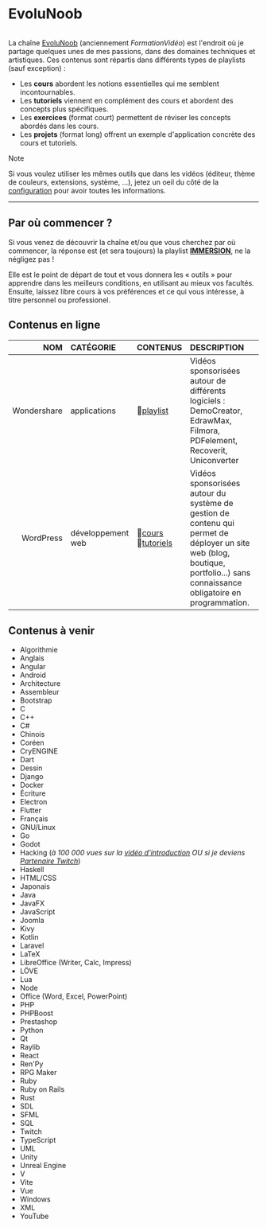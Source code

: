 # EvoluNoob

<p align="center">
	<img src="https://github.com/jasonchampagne/EvoluNoob/blob/main/logo.png" alt=""><br>
</p>

La chaîne [EvoluNoob](https://youtube.com/@evolunoob) (anciennement _FormationVidéo_) est l'endroit où je partage quelques unes de mes passions, dans des domaines techniques et artistiques. Ces contenus sont répartis dans différents types de playlists (sauf exception) :

+ Les **cours** abordent les notions essentielles qui me semblent incontournables.
+ Les **tutoriels** viennent en complément des cours et abordent des concepts plus spécifiques.
+ Les **exercices** (format court) permettent de réviser les concepts abordés dans les cours.
+ Les **projets** (format long) offrent un exemple d'application concrète des cours et tutoriels.

> [!Note]
> Si vous voulez utiliser les mêmes outils que dans les vidéos (éditeur, thème de couleurs, extensions, système, ...), jetez un oeil du côté de la [configuration](https://github.com/jasonchampagne/EvoluNoob/blob/main/configuration.md) pour avoir toutes les informations.

---

## Par où commencer ?

Si vous venez de découvrir la chaîne et/ou que vous cherchez par où commencer, la réponse est (et sera toujours) la playlist [**IMMERSION**](https://www.youtube.com/playlist?list=PLrSOXFDHBtfFCXYx-lSdqtliCV4FqZHeA), ne la négligez pas !

Elle est le point de départ de tout et vous donnera les « outils » pour apprendre dans les meilleurs conditions, en utilisant au mieux vos facultés. Ensuite, laissez libre cours à vos préférences et ce qui vous intéresse, à titre personnel ou professionel.

## Contenus en ligne

|NOM|CATÉGORIE|CONTENUS|DESCRIPTION|
|--:|:--|:--|:--|
|Wondershare|applications|🔗[playlist](https://www.youtube.com/playlist?list=PLrSOXFDHBtfEJaW1-RnYtt5ofJfKU948_)|Vidéos sponsorisées autour de différents logiciels : DemoCreator, EdrawMax, Filmora, PDFelement, Recoverit, Uniconverter|
|WordPress|développement web|🔗[cours](https://www.youtube.com/playlist?list=PLrSOXFDHBtfGZREbxMZqI-tf-1NaFCW3A)<br>🔗[tutoriels](https://www.youtube.com/playlist?list=PLrSOXFDHBtfGmQHHN-36CiazjL6AJ3jna)|Vidéos sponsorisées autour du système de gestion de contenu qui permet de déployer un site web (blog, boutique, portfolio...) sans connaissance obligatoire en programmation.|

## Contenus à venir

+ Algorithmie
+ Anglais
+ Angular
+ Android
+ Architecture
+ Assembleur
+ Bootstrap
+ C
+ C++
+ C#
+ Chinois
+ Coréen
+ CryENGINE
+ Dart
+ Dessin
+ Django
+ Docker
+ Écriture
+ Electron
+ Flutter
+ Français
+ GNU/Linux
+ Go
+ Godot
+ Hacking (_à 100 000 vues sur la [vidéo d'introduction](https://www.youtube.com/watch?v=IUjKepInQrM) OU si je deviens [Partenaire Twitch](https://jasonchampagne.fr/twitch)_)
+ Haskell
+ HTML/CSS
+ Japonais
+ Java
+ JavaFX
+ JavaScript
+ Joomla
+ Kivy
+ Kotlin
+ Laravel
+ LaTeX
+ LibreOffice (Writer, Calc, Impress)
+ LÖVE
+ Lua
+ Node
+ Office (Word, Excel, PowerPoint)
+ PHP
+ PHPBoost
+ Prestashop
+ Python
+ Qt
+ Raylib
+ React
+ Ren'Py
+ RPG Maker
+ Ruby
+ Ruby on Rails
+ Rust
+ SDL
+ SFML
+ SQL
+ Twitch
+ TypeScript
+ UML
+ Unity
+ Unreal Engine
+ V
+ Vite
+ Vue
+ Windows
+ XML
+ YouTube
